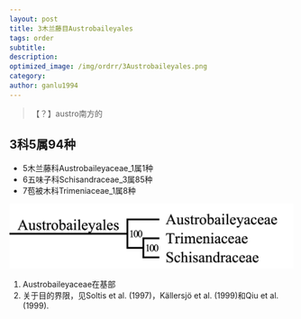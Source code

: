 ```yaml
---
layout: post
title: 3木兰藤目Austrobaileyales
tags: order   
subtitle: 
description: 
optimized_image: /img/ordrr/3Austrobaileyales.png
category: 
author: ganlu1994  
---
```


> 【？】austro南方的

## 3科5属94种

* 5木兰藤科Austrobaileyaceae_1属1种
* 6五味子科Schisandraceae_3属85种
* 7苞被木科Trimeniaceae_1属8种

![](/img/phylo/64-03木兰藤目.png)

1. Austrobaileyaceae在基部
2. 关于目的界限，见Soltis et al. (1997)，Källersjö et al. (1999)和Qiu et al. (1999).